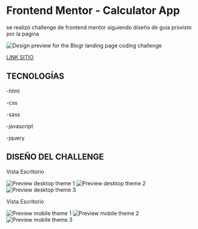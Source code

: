 # Frontend Mentor - Calculator App

se realizó challenge de frontend mentor siguiendo diseño de guia provisto por la pagina

![Design preview for the Blogr landing page coding challenge](./design/desktop-preview.jpg)

[LINK SITIO](https://facundoangel.github.io/FEM/calculadora/)

## TECNOLOGÍAS

-html

-css

-sass

-javascript

-jquery

## DISEÑO DEL CHALLENGE

Vista Escritorio

![Preview desktop theme 1](./design/desktop-design-theme-1.jpg)
![Preview desktop theme 2](./design/desktop-design-theme-2.jpg)
![Preview desktop theme 3](./design/desktop-design-theme-3.jpg)

Vista Escritorio

![Preview mobile theme 1](./design/mobile-design-theme-1.jpg)
![Preview mobile theme 2](./design/mobile-design-theme-2.jpg)
![Preview mobile theme 3](./design/mobile-design-theme-3.jpg)
